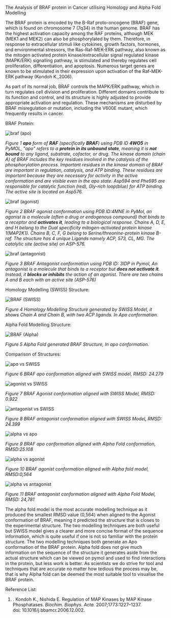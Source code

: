 ﻿The Analysis of BRAF protein in Cancer utilising Homology and Alpha Fold Modelling

The BRAF protein is encoded by the B-Raf proto-oncogene (BRAF) gene, which is found on chromosome 7 (7q34) in the human genome. BRAF has the highest activation capacity among the RAF proteins, although MEK (MEK1 and MEK2) can also be phosphorylated by them. Therefore, in response to extracellular stimuli like cytokines, growth factors, hormones, and environmental stressors, the Ras-Raf-MEK-ERK pathway, also known as the mitogen activated protein kinase/extracellular signal regulated kinase (MAPK/ERK) signalling pathway, is stimulated and thereby regulates cell proliferation, differentiation, and apoptosis. Numerous target genes are known to be stimulated in their expression upon activation of the Raf-MEK-ERK pathway (Kondoh K.,2006). 

As part of its normal job, BRAF controls the MAPK/ERK pathway, which in turn regulates cell division and proliferation. Different domains contribute to its function and control, and its structure is highly adjusted to provide appropriate activation and regulation. These mechanisms are disturbed by BRAF misregulation or mutation, including the V600E mutant, which frequently results in cancer. 

BRAF Protein:

![braf (apo)](https://github.com/user-attachments/assets/34085856-d6b2-4ab4-b3de-e356bd4600d3)

*Figure 1 **apo** form of **RAF** (specifically **BRAF**) using PDB ID **4WO5** in PyMOL,* *"apo" refers to a **protein in its unbound state**, meaning it is **not bound** to any ligand, substrate, cofactor, or drug.* *The kinase domain (chain A) of BRAF includes the key residues involved in the catalysis of the phosphorylation process. Important residues in the kinase domain of BRAF are important in regulation, catalysis, and ATP binding. These residues are important because they are necessary for activity in the active conformation and are visible even in the apo state. Asp594 and Phe595 are responsible for catalytic function (red), Gly-rich loop(blue) for ATP binding. The active site is located on Asp576.*

![braf (agonist)](https://github.com/user-attachments/assets/df1a731c-4e58-45d8-8047-2b1ff1fdb4f3)

*Figure 2 BRAF agonist conformation using PDB ID:4MNE in PyMol,* *an agonist is a molecule (often a drug or endogenous compound) that binds to a receptor and **activates it**, leading to a biological response. Chains A, D, E, and H belong to the Dual specificity mitogen-activated protein kinase 1(MAP2K1). Chains B, C, F, G belong to Serine/threonine-protein kinase B-raf. The structure has 4 unique Ligands namely ACP, 573, CL, MG. The catalytic site (active site) on ASP-576.*

![braf (antagonist)](https://github.com/user-attachments/assets/31aa5018-8099-4da2-8d82-e56c49d4f8b1)

*Figure 3 BRAF Antagonist conformation using PDB ID: 3IDP in Pymol,* *An antagonist is a molecule that binds to a receptor but **does not activate it**. Instead, it **blocks or inhibits** the action of an agonist. There are two chains A and B each with an active site (ASP-576)*







Homology Modelling (SWISS) Structure:

![BRAF (SWISS)](https://github.com/user-attachments/assets/2040f3d1-843b-4fc8-8032-421db99b6afd)

*Figure 4 Homology Modelling Structure generated by SWISS Model, it shows Chain A and Chain B, with two ACP ligands. In Apo conformation.* 

Alpha Fold Modelling Structure:

![BRAF (Alpha)](https://github.com/user-attachments/assets/7e67d801-80e5-44cb-9cad-1e91811624d6)

*Figure 5 Alpha Fold generated BRAF Structure, In apo conformation.* 




Comparison of Structures:

![apo vs SWISS](https://github.com/user-attachments/assets/e3b5b7ea-44f5-4a98-87e8-0f4f8911ddee)

*Figure 6 BRAF apo conformation aligned with SWISS model, RMSD: 24.279*

![agonist vs SWISS](https://github.com/user-attachments/assets/57913735-03bb-4bac-a3d0-2db5c5579842)


*Figure 7 BRAF Agonist conformation aligned with SWISS Model, RMSD: 0.922* 

![antagonist vs SWISS](https://github.com/user-attachments/assets/62f9bbf0-95a9-4732-913c-21ca76abf584)

*Figure 8 BRAF antagonist conformation aligned with SWISS Model, RMSD: 24.399*

![alpha vs apo](https://github.com/user-attachments/assets/e343ba75-f551-4d6c-8a09-3f8c76bf9f8a)

*Figure 9 BRAF apo conformation aligned with Alpha Fold conformation, RMSD:25.108*

![alpha vs agonist](https://github.com/user-attachments/assets/3a30e3ef-1df0-463c-8094-71267c3b4f21)

*Figure 10 BRAF agonist conformation aligned with Alpha fold model, RMSD:0,564*

![alpha vs antagonist](https://github.com/user-attachments/assets/42dda527-09a4-4218-acb2-b79f6ffed773)

*Figure 11 BRAF antagonist conformation aligned with Alpha Fold Model, RMSD: 24,781*

The alpha fold model is the most accurate modelling technique as it produced the smallest RMSD value (0,564) when aligned to the Agonist conformation of BRAF, meaning it predicted the structure that is closes to the experimental structure. The two modelling techniques are both useful but SWISS model gives a clearer and more concise format of the sequence information, which is quite useful if one is not so familiar with the protein structure. The two modelling techniques both generate an Apo conformation of the BRAF protein. Alpha fold does not give much information on the sequence of the structure it generates aside from the actual structure which can be viewed on pymol and used to find interactions in the protein, but less work is better. As scientists we do strive for tool and techniques that are accurate no matter how tedious the process may be, that is why Alpha fold can be deemed the most suitable tool to visualise the BRAF protein.



Reference List:

1. . Kondoh K., Nishida E. Regulation of MAP Kinases by MAP Kinase Phosphatases. *Biochim. Biophys. Acta.* 2007;1773:1227–1237. doi: 10.1016/j.bbamcr.2006.12.002.

